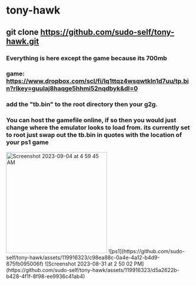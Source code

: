# tony-hawk
## git clone https://github.com/sudo-self/tony-hawk.git
### Everything is here except the game because its 700mb<br>
### game: https://www.dropbox.com/scl/fi/lq1ttqz4wsqwtkln1d7uu/tp.bin?rlkey=guulaj8haqge5hhmi52nqdbyk&dl=0
### add the "tb.bin" to the root directory then your g2g.
### You can host the gamefile online, if so then you would just change where the emulator looks to load from. its currently set to root just swap out the tb.bin in quotes with the location of your ps1 game
<img width="274" alt="Screenshot 2023-09-04 at 4 59 45 AM" src="https://github.com/sudo-self/tony-hawk/assets/119916323/f07c6e69-fb27-4bc3-8d33-922d46a06cde">
![ps1](https://github.com/sudo-self/tony-hawk/assets/119916323/c98ea88c-0a4e-4a12-b4d9-875fb095006f)
![Screenshot 2023-08-31 at 2 50 02 PM](https://github.com/sudo-self/tony-hawk/assets/119916323/d5a2622b-b428-4f1f-8f98-ee9936c41ab4)

